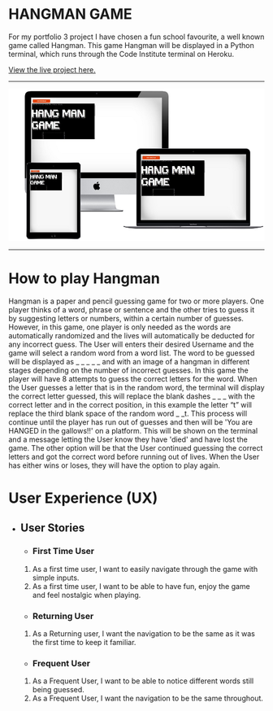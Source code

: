 # HANGMAN GAME

For my portfolio 3 project I have chosen a fun school favourite, a well known game called Hangman. This game Hangman will be displayed in a Python terminal, which runs through the Code Institute terminal on Heroku.

[View the live project here.](https://hangman-83.herokuapp.com/)

---

![page mock up.](assets/images/hangman-mock-up.JPG)

---
# How to play Hangman
Hangman is a paper and pencil guessing game for two or more players. One player thinks of a word, phrase or sentence and the other tries to guess it by suggesting letters or numbers, within a certain number of guesses.
However, in this game, one player is only needed as the words are automatically randomized and the lives will automatically be deducted for any incorrect guess. The User will enters their desired Username and the game will select a random word from a word list.
The word to be guessed will be displayed as _ _ _ _ _ and with an image of a hangman in different stages depending on the number of incorrect guesses. In this game the player will have 8 attempts to guess the correct letters for the word. When the User guesses a letter that is in the random word, the terminal will display the correct letter guessed, this will replace the blank dashes _ _ _ with the correct letter and in the correct position, in this example the letter “t” will replace the third blank space of the random word _ _t. This process will continue until the player has run out of guesses and then will be 'You are HANGED in the gallows!!' on a platform.  This will be shown on the terminal and a message letting the User know they have 'died' and have lost the game. The other option will be that the User continued guessing the correct letters and got the correct word before running out of lives. When the User has either wins or loses, they will have the option to play again.

# User Experience (UX)

+ ## User Stories
    - ### First Time User
    1. As a first time user, I want to easily navigate through the game with simple inputs.
    2. As a first time user, I want to be able to have fun, enjoy the game and feel nostalgic when playing.
    - ### Returning User
    1. As a Returning user, I want the navigation to be the same as it was the first time to keep it familiar.
    - ### Frequent User
    1. As a Frequent User, I want to be able to notice different words still being guessed.
    2. As a Frequent User, I want the navigation to be the same throughout.
